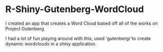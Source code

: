 # R-Shiny-Gutenberg-WordCloud
I created an app that creates a Word Cloud based off all of the works on Project Gutenberg

I had a lot of fun playing around with this, used 'gutenbergr'to create dynamic wordclouds in a shiny application.
